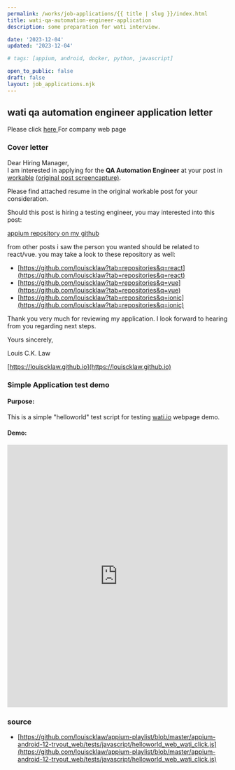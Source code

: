 ```yaml
---
permalink: /works/job-applications/{{ title | slug }}/index.html
title: wati-qa-automation-engineer-application
description: some preparation for wati interview.

date: '2023-12-04'
updated: '2023-12-04'

# tags: [appium, android, docker, python, javascript]

open_to_public: false
draft: false
layout: job_applications.njk
---
```


<!-- http://localhost:8080/works/job-applications/wati-qa-automation-engineer-application/index.html -->

## wati qa automation engineer application letter

Please click <a href="https://www.wati.io/" target="_blank" > here </a> For company web page

### Cover letter

<div class="letter-container">
Dear Hiring Manager,

<div class="spacer"></div>
I am interested in applying for the <b>QA Automation Engineer</b> at your post in 
<a href="https://apply.workable.com/wati-dot-i-o/j/9256483588/" target="_blank">workable</a>
<a href="./post.png" target="_blank">(original post screencapture)</a>.

Please find attached resume in the original workable post for your consideration.

<div class="spacer"></div>
Should this post is hiring a testing engineer, you may interested into this post:

<a href="https://louiscklaw.github.io/works/appium-tryout/" target="_blank">appium repository on my github</a>

<div class="spacer"></div>
from other posts i saw the person you wanted should be related to react/vue.
you may take a look to these repository as well:

- [https://github.com/louiscklaw?tab=repositories&q=react](https://github.com/louiscklaw?tab=repositories&q=react)
- [https://github.com/louiscklaw?tab=repositories&q=vue](https://github.com/louiscklaw?tab=repositories&q=vue)
- [https://github.com/louiscklaw?tab=repositories&q=ionic](https://github.com/louiscklaw?tab=repositories&q=ionic)

Thank you very much for reviewing my application. I look forward to hearing from you regarding next steps.

<div class="spacer"></div>

Yours sincerely,

Louis C.K. Law

[https://louiscklaw.github.io](https://louiscklaw.github.io)

</div>

### Simple Application test demo

#### Purpose:

This is a simple "helloworld" test script for testing <a href="https://wati.io" target="_blank">wati.io</a> webpage demo.

#### Demo:

<iframe 
  width="100%" 
  height="600px" 
  src="https://www.youtube.com/embed/Mb6YlHtGDBI?si=mBnrLUpmYD7DwpAi" 
  title="YouTube video player" 
  frameborder="0" 
  allow="accelerometer; autoplay; clipboard-write; encrypted-media; gyroscope; picture-in-picture; web-share" 
  allowfullscreen>
</iframe>

### source

- [https://github.com/louiscklaw/appium-playlist/blob/master/appium-android-12-tryout_web/tests/javascript/helloworld_web_wati_click.js](https://github.com/louiscklaw/appium-playlist/blob/master/appium-android-12-tryout_web/tests/javascript/helloworld_web_wati_click.js)

